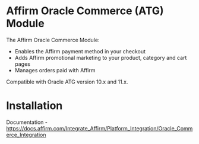 Affirm Oracle Commerce (ATG) Module
============================
The Affirm Oracle Commerce Module:
- Enables the Affirm payment method in your checkout
- Adds Affirm promotional marketing to your product, category and cart pages
- Manages orders paid with Affirm

Compatible with Oracle ATG version 10.x and 11.x.

Installation
============
Documentation - https://docs.affirm.com/Integrate_Affirm/Platform_Integration/Oracle_Commerce_Integration




